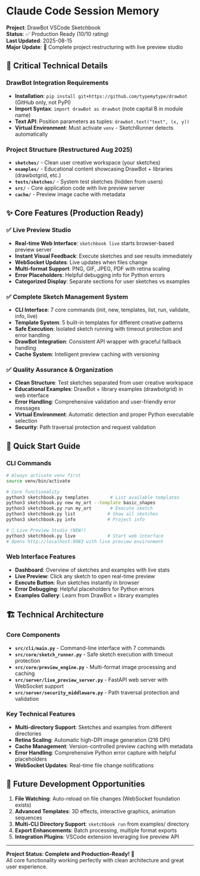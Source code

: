# Claude Code Session Memory

**Project**: DrawBot VSCode Sketchbook  
**Status**: ✅ Production Ready (10/10 rating)  
**Last Updated**: 2025-08-15  
**Major Update**: 🎨 Complete project restructuring with live preview studio

## 🔧 Critical Technical Details

### DrawBot Integration Requirements
- **Installation**: `pip install git+https://github.com/typemytype/drawbot` (GitHub only, not PyPI)
- **Import Syntax**: `import drawBot as drawbot` (note capital B in module name)
- **Text API**: Position parameters as tuples: `drawbot.text("text", (x, y))`
- **Virtual Environment**: Must activate `venv` - SketchRunner detects automatically

### Project Structure (Restructured Aug 2025)
- **`sketches/`** - Clean user creative workspace (your sketches)
- **`examples/`** - Educational content showcasing DrawBot + libraries (drawbotgrid, etc.)
- **`tests/sketches/`** - System test sketches (hidden from users)
- **`src/`** - Core application code with live preview server
- **`cache/`** - Preview image cache with metadata

## ✨ Core Features (Production Ready)

### ✅ Live Preview Studio
- **Real-time Web Interface**: `sketchbook live` starts browser-based preview server
- **Instant Visual Feedback**: Execute sketches and see results immediately
- **WebSocket Updates**: Live updates when files change
- **Multi-format Support**: PNG, GIF, JPEG, PDF with retina scaling
- **Error Placeholders**: Helpful debugging info for Python errors
- **Categorized Display**: Separate sections for user sketches vs examples

### ✅ Complete Sketch Management System
- **CLI Interface**: 7 core commands (init, new, templates, list, run, validate, info, live)
- **Template System**: 5 built-in templates for different creative patterns
- **Safe Execution**: Isolated sketch running with timeout protection and error handling
- **DrawBot Integration**: Consistent API wrapper with graceful fallback handling
- **Cache System**: Intelligent preview caching with versioning

### ✅ Quality Assurance & Organization
- **Clean Structure**: Test sketches separated from user creative workspace
- **Educational Examples**: DrawBot + library examples (drawbotgrid) in web interface
- **Error Handling**: Comprehensive validation and user-friendly error messages
- **Virtual Environment**: Automatic detection and proper Python executable selection
- **Security**: Path traversal protection and request validation

## 🚀 Quick Start Guide

### CLI Commands
```bash
# Always activate venv first
source venv/bin/activate

# Core functionality
python3 sketchbook.py templates        # List available templates
python3 sketchbook.py new my_art --template basic_shapes
python3 sketchbook.py run my_art       # Execute sketch
python3 sketchbook.py list            # Show all sketches
python3 sketchbook.py info            # Project info

# 🎨 Live Preview Studio (NEW!)
python3 sketchbook.py live            # Start web interface
# Opens http://localhost:8083 with live preview environment
```

### Web Interface Features
- **Dashboard**: Overview of sketches and examples with live stats
- **Live Preview**: Click any sketch to open real-time preview
- **Execute Button**: Run sketches instantly in browser
- **Error Debugging**: Helpful placeholders for Python errors
- **Examples Gallery**: Learn from DrawBot + library examples

## 🏗️ Technical Architecture

### Core Components
- **`src/cli/main.py`** - Command-line interface with 7 commands
- **`src/core/sketch_runner.py`** - Safe sketch execution with timeout protection
- **`src/core/preview_engine.py`** - Multi-format image processing and caching
- **`src/server/live_preview_server.py`** - FastAPI web server with WebSocket support
- **`src/server/security_middleware.py`** - Path traversal protection and validation

### Key Technical Features
- **Multi-directory Support**: Sketches and examples from different directories
- **Retina Scaling**: Automatic high-DPI image generation (216 DPI)
- **Cache Management**: Version-controlled preview caching with metadata
- **Error Handling**: Comprehensive Python error capture with helpful placeholders
- **WebSocket Updates**: Real-time file change notifications

## 🔮 Future Development Opportunities

1. **File Watching**: Auto-reload on file changes (WebSocket foundation exists)
2. **Advanced Templates**: 3D effects, interactive graphics, animation sequences
3. **Multi-CLI Directory Support**: `sketchbook run` from examples/ directory
4. **Export Enhancements**: Batch processing, multiple format exports
5. **Integration Plugins**: VSCode extension leveraging live preview API

---

**Project Status: Complete and Production-Ready!** 🎉  
All core functionality working perfectly with clean architecture and great user experience.